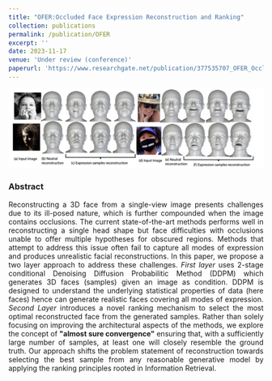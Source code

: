 ```yaml
---
title: "OFER:Occluded Face Expression Reconstruction and Ranking"
collection: publications
permalink: /publication/OFER
excerpt: ''
date: 2023-11-17
venue: 'Under review (conference)'
paperurl: 'https://www.researchgate.net/publication/377535707_OFER_Occluded_face_reconstruction_and_ranking'
---
```

<img src = '/files/OFER.png'>
<div style="text-align: justify">
<h3>Abstract</h3>
Reconstructing a 3D face from a single-view image presents challenges due to its ill-posed nature, which is further compounded when the image contains occlusions. The current state-of-the-art methods performs well in reconstructing a single head shape but face difficulties with occlusions unable to offer multiple hypotheses for obscured regions. Methods that attempt to address this issue often fail to capture all modes of expression and produces unrealistic facial reconstructions. In this paper, we propose a two layer approach to address these challenges. <i>First layer</i> uses 2-stage conditional Denoising Diffusion Probabilitic Method (DDPM) which generates 3D faces (samples) given an image as condition. DDPM is designed to understand the underlying statistical properties of data (here faces) hence can generate realistic faces covering all modes of expression. <i>Second Layer</i> introduces a novel ranking mechanism to select the most optimal reconstructed face from the generated samples. Rather than solely focusing on improving the architectural aspects of the methods, we explore the concept of <b>"almost sure convergence"</b> ensuring that, with a sufficiently large number of samples, at least one will closely resemble the ground truth. Our approach shifts the problem statement of reconstruction towards selecting the best sample from any reasonable generative model by applying the ranking principles rooted in Information Retrieval. 
<br><br>
</div>
